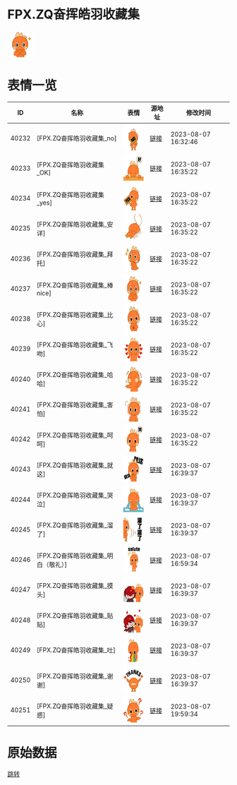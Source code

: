 # FPX.ZQ奋挥皓羽收藏集

<img src="./cover.png" height="60" alt="cover" />

# 表情一览

|ID|名称|表情|源地址|修改时间|
|----|----|----|----|----|
|40232|[FPX.ZQ奋挥皓羽收藏集_no]|<img src="./pic/040232_%5BFPX.ZQ奋挥皓羽收藏集_no%5D.png" height="60" alt="no"/>|[链接](https://i0.hdslb.com/bfs/emote/e9ee89c35fed333e78d20524c35db5d979fd9ace.png)|2023-08-07 16:32:46|
|40233|[FPX.ZQ奋挥皓羽收藏集_OK]|<img src="./pic/040233_%5BFPX.ZQ奋挥皓羽收藏集_OK%5D.png" height="60" alt="OK"/>|[链接](https://i0.hdslb.com/bfs/emote/5ca016241cfbf8ae9c7280ff04f99631f211ea11.png)|2023-08-07 16:35:22|
|40234|[FPX.ZQ奋挥皓羽收藏集_yes]|<img src="./pic/040234_%5BFPX.ZQ奋挥皓羽收藏集_yes%5D.png" height="60" alt="yes"/>|[链接](https://i0.hdslb.com/bfs/emote/9ed2368ab4e0c11e6c8255e7e2da2794ba41047c.png)|2023-08-07 16:35:22|
|40235|[FPX.ZQ奋挥皓羽收藏集_安详]|<img src="./pic/040235_%5BFPX.ZQ奋挥皓羽收藏集_安详%5D.png" height="60" alt="安详"/>|[链接](https://i0.hdslb.com/bfs/emote/89401231ff856be1f1fd4af27570c1faa21b0e11.png)|2023-08-07 16:35:22|
|40236|[FPX.ZQ奋挥皓羽收藏集_拜托]|<img src="./pic/040236_%5BFPX.ZQ奋挥皓羽收藏集_拜托%5D.png" height="60" alt="拜托"/>|[链接](https://i0.hdslb.com/bfs/emote/7f6c4be91ba8cb489ff34eb51a5f3aaddee45296.png)|2023-08-07 16:35:22|
|40237|[FPX.ZQ奋挥皓羽收藏集_棒nice]|<img src="./pic/040237_%5BFPX.ZQ奋挥皓羽收藏集_棒nice%5D.png" height="60" alt="棒nice"/>|[链接](https://i0.hdslb.com/bfs/emote/993ec8f0f49e3b01a4afde1200bbfa8580565928.png)|2023-08-07 16:35:22|
|40238|[FPX.ZQ奋挥皓羽收藏集_比心]|<img src="./pic/040238_%5BFPX.ZQ奋挥皓羽收藏集_比心%5D.png" height="60" alt="比心"/>|[链接](https://i0.hdslb.com/bfs/emote/7e12c9d882221a129f7cfb6fb17072b4bf4e6d2f.png)|2023-08-07 16:35:22|
|40239|[FPX.ZQ奋挥皓羽收藏集_飞吻]|<img src="./pic/040239_%5BFPX.ZQ奋挥皓羽收藏集_飞吻%5D.png" height="60" alt="飞吻"/>|[链接](https://i0.hdslb.com/bfs/emote/1f4468ee26cacd0d6378f0723fcbbd5ff21f756f.png)|2023-08-07 16:35:22|
|40240|[FPX.ZQ奋挥皓羽收藏集_哈哈]|<img src="./pic/040240_%5BFPX.ZQ奋挥皓羽收藏集_哈哈%5D.png" height="60" alt="哈哈"/>|[链接](https://i0.hdslb.com/bfs/emote/30652df6a40577b719628def235d952b4f7cf612.png)|2023-08-07 16:35:22|
|40241|[FPX.ZQ奋挥皓羽收藏集_害怕]|<img src="./pic/040241_%5BFPX.ZQ奋挥皓羽收藏集_害怕%5D.png" height="60" alt="害怕"/>|[链接](https://i0.hdslb.com/bfs/emote/55c78e46bc8f679383a6583c2ca9ca940653d8ec.png)|2023-08-07 16:35:22|
|40242|[FPX.ZQ奋挥皓羽收藏集_呵呵]|<img src="./pic/040242_%5BFPX.ZQ奋挥皓羽收藏集_呵呵%5D.png" height="60" alt="呵呵"/>|[链接](https://i0.hdslb.com/bfs/emote/9a7234ed468d5151b301a1dcd45ab3535c220a14.png)|2023-08-07 16:35:22|
|40243|[FPX.ZQ奋挥皓羽收藏集_就这]|<img src="./pic/040243_%5BFPX.ZQ奋挥皓羽收藏集_就这%5D.png" height="60" alt="就这"/>|[链接](https://i0.hdslb.com/bfs/emote/cbad096b8d402ae47800b79c72978bf299b18064.png)|2023-08-07 16:39:37|
|40244|[FPX.ZQ奋挥皓羽收藏集_哭泣]|<img src="./pic/040244_%5BFPX.ZQ奋挥皓羽收藏集_哭泣%5D.png" height="60" alt="哭泣"/>|[链接](https://i0.hdslb.com/bfs/emote/5b93f95cedf710188282e3dca29429411f3a6d08.png)|2023-08-07 16:39:37|
|40245|[FPX.ZQ奋挥皓羽收藏集_溜了]|<img src="./pic/040245_%5BFPX.ZQ奋挥皓羽收藏集_溜了%5D.png" height="60" alt="溜了"/>|[链接](https://i0.hdslb.com/bfs/emote/18328fa758fb8c6806dcc86163d30c4f3f20b45d.png)|2023-08-07 16:39:37|
|40246|[FPX.ZQ奋挥皓羽收藏集_明白（敬礼）]|<img src="./pic/040246_%5BFPX.ZQ奋挥皓羽收藏集_明白（敬礼）%5D.png" height="60" alt="明白（敬礼）"/>|[链接](https://i0.hdslb.com/bfs/emote/7ff22d347a0cc040b4cb47992d80ee1ec74169bd.png)|2023-08-07 16:59:34|
|40247|[FPX.ZQ奋挥皓羽收藏集_摸头]|<img src="./pic/040247_%5BFPX.ZQ奋挥皓羽收藏集_摸头%5D.png" height="60" alt="摸头"/>|[链接](https://i0.hdslb.com/bfs/emote/d76ee247c92a91f23e8dc1db40f0af094e3d1616.png)|2023-08-07 16:39:37|
|40248|[FPX.ZQ奋挥皓羽收藏集_贴贴]|<img src="./pic/040248_%5BFPX.ZQ奋挥皓羽收藏集_贴贴%5D.png" height="60" alt="贴贴"/>|[链接](https://i0.hdslb.com/bfs/emote/020aef624bbc5bbd977a3579a7a68fe0d11a90b7.png)|2023-08-07 16:39:37|
|40249|[FPX.ZQ奋挥皓羽收藏集_吐]|<img src="./pic/040249_%5BFPX.ZQ奋挥皓羽收藏集_吐%5D.png" height="60" alt="吐"/>|[链接](https://i0.hdslb.com/bfs/emote/41dea9e3f26a2effa42105ce1c8947bb72050e24.png)|2023-08-07 16:39:37|
|40250|[FPX.ZQ奋挥皓羽收藏集_谢谢]|<img src="./pic/040250_%5BFPX.ZQ奋挥皓羽收藏集_谢谢%5D.png" height="60" alt="谢谢"/>|[链接](https://i0.hdslb.com/bfs/emote/e688ce11c357ac3b4eef65c54d67789a36bf358b.png)|2023-08-07 16:39:37|
|40251|[FPX.ZQ奋挥皓羽收藏集_疑惑]|<img src="./pic/040251_%5BFPX.ZQ奋挥皓羽收藏集_疑惑%5D.png" height="60" alt="疑惑"/>|[链接](https://i0.hdslb.com/bfs/emote/170cc6e7988b7490d17d0855ff811c2abc1490fc.png)|2023-08-07 19:59:34|

# 原始数据

[跳转](./raw.json)

